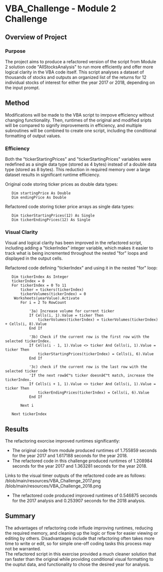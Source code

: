 # VBA_Challenge - Module 2 Challenge

## Overview of Project

### Purpose
The project aims to produce a refactored version of the script from Module 2 solution code "AllStocksAnalysis" to run more efficiently and offer more logical clarity in the VBA code itself. This script analyses a dataset of thousands of stocks and outputs an organized list of the returns for 12 individual stocks of interest for either the year 2017 or 2018, depending on the input prompt. 

## Method
Modifications will be made to the VBA script to imrpove efficiency without changing functionality. Then, runtimes of the original and modified sripts will be compared to signify improvements in efficiency, and multiple subroutines will be combined to create one script, including the conditional formatting of output values.   

### Efficiency
Both the "tickerStartingPrices" and "tickerStartingPrices" variables were redefined as a single data type (stored as 4 bytes) instead of a double data type (stored as 8 bytes). This reduction in required memory over a large dataset results in significant runtime efficiency.  

Original code storing ticker prices as double data types: 
 ```
    Dim startingPrice As Double
    Dim endingPrice As Double
```
Refactored code storing ticker price arrays as single data types:
 ```
    Dim tickerStartingPrices(12) As Single
    Dim tickerEndingPrices(12) As Single
 ```
### Visual Clarity
Visual and logical clarity has been improved in the refactored script, including adding a "tickerIndex" integer variable, which makes it easier to track what is being incremented throughout the nested "for" loops and displayed in the output cells.

Refactored code defining "tickerIndex" and using it in the nested "for" loop:
 ```
    Dim tickerIndex As Integer
    tickerIndex = 0
    For tickerIndex = 0 To 11
        ticker = tickers(tickerIndex)
        tickerVolumes(tickerIndex) = 0
     Worksheets(yearValue).Activate
        For i = 2 To RowCount
        
            '3a) Increase volume for current ticker
            If Cells(i, 1).Value = ticker Then
                tickerVolumes(tickerIndex) = tickerVolumes(tickerIndex) + Cells(i, 8).Value
            End If

            '3b) Check if the current row is the first row with the selected tickerIndex.
            If Cells(i - 1, 1).Value <> ticker And Cells(i, 1).Value = ticker Then
                tickerStartingPrices(tickerIndex) = Cells(i, 6).Value
            End If
                
            '3c) check if the current row is the last row with the selected ticker
            'If the next rowâ€™s ticker doesnâ€™t match, increase the tickerIndex.
            If Cells(i + 1, 1).Value <> ticker And Cells(i, 1).Value = ticker Then
                tickerEndingPrices(tickerIndex) = Cells(i, 6).Value
            End If
        
        Next i

    Next tickerIndex
 ```

## Results
The refactoring exorcise improved runtimes significantly:
- The original code from module produced runtimes of 1.755859 seconds for the year 2017 and 1.617188 seconds for the year 2018.
- The refactored code in this challenge produced runtimes of 1.208984 seconds for the year 2017 and 1.363281 seconds for the year 2018. 

Links to the visual timer outputs of the refactored code are as follows:
/blob/main/resources/VBA_Challenge_2017.png
/blob/main/resources/VBA_Challenge_2018.png

- The refactored code produced improved runtimes of 0.546875 seconds for the 2017 analysis and 0.253907 seconds for the 2018 analysis.


## Summary
The advantages of refactoring code influde improving runtimes, reducing the required memory, and cleaning up the logic or flow for easier viewing or editing by others. Disadvantages include that refactoring often takes more time to write or edit, so for simple one-off coding tasks this process may not be warranted.  
The refactored script in this exercise provided a much cleaner solution that ran faster than the original while providing conditional visual formatting to the ouptut data, and functionality to chose the desired year for analysis. 